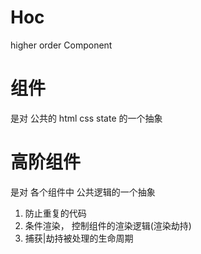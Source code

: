 # Hoc
higher order Component

# 组件
是对 公共的 html css state 的一个抽象

# 高阶组件
是对 各个组件中 公共逻辑的一个抽象 
1. 防止重复的代码
2. 条件渲染， 控制组件的渲染逻辑(渲染劫持)
3. 捕获|劫持被处理的生命周期